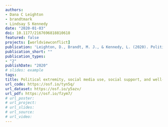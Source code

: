 ```yaml
---
authors:
- Dana C Leighton
- brandtmark
- Lindsay S Kennedy
date: "2020-01-03"
doi: 10.1177/2167696818810618
featured: false
projects: [worldviewconflict]
publication: 'Leighton, D., Brandt, M. J., & Kennedy, L. (2020). Political extremity, social media use, social support, and well-being for emerging adults during the 2016 presidential election campaign. *Emerging Adulthood, 8*, 285-296.'
publication_short: ""
publication_types:
- "2"
publishDate: "2020"
# slides: example
tags:
title: Political extremity, social media use, social support, and well-being for emerging adults during the 2016 presidential election campaign
url_code: https://osf.io/tyn5q/
url_dataset: https://osf.io/y5azv/
url_pdf: https://osf.io/fzym7/
# url_poster:
# url_project:
# url_slides:
# url_source:
# url_video:
---
```

